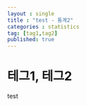 ```yaml
---
layout : single
title : "test - 통계2"
categories : statistics
tag: [tag1,tag2]
published: true
---
```


# 테그1, 테그2

test
